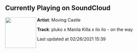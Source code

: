 ## Currently Playing on SoundCloud

[<img align="left" width="100" src="https://i1.sndcdn.com/artworks-000641230513-okusxw-t50x50.jpg">](https://soundcloud.com/movingcastle/on-the-way-pluko-x-manila-killa-x-ilo-ilo)

**Artist**: Moving Castle 

**Track**: pluko x Manila Killa x ilo ilo - on the way

Last updated at 02/26/2021 15:39
